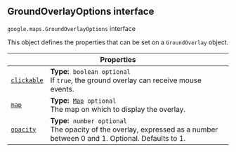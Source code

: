 
<devsite-heading text=" GroundOverlayOptions interface" for="GroundOverlayOptions" level="h2" link="" toc="" back-to-top=""><h2 id="GroundOverlayOptions" is-upgraded="">GroundOverlayOptions interface</h2></devsite-heading>
<p>
<code translate="no" dir="ltr"><span itemprop="path">google.maps</span>.<span itemprop="name">GroundOverlayOptions</span></code>
interface
</p>
<p>This object defines the properties that can be set on a <code translate="no" dir="ltr">GroundOverlay</code> object.</p>
<div class="devsite-table-wrapper"><table class="properties responsive" summary="interface GroundOverlayOptions - Properties">
<thead>
<tr><th colspan="2">Properties</th>
</tr></thead>
<tbody>
<tr id="GroundOverlayOptions.clickable">
<td itemprop="property"><code translate="no" dir="ltr"><a class="secret-link" href="#GroundOverlayOptions.clickable"><span>clickable</span></a></code></td>
<td><div><strong>Type:</strong>&nbsp; <code translate="no" dir="ltr">boolean <span class="optional-type-annotation">optional</span></code></div>
<div class="desc">If <code translate="no" dir="ltr">true</code>, the ground overlay can receive mouse events.</div></td>
</tr>
<tr id="GroundOverlayOptions.map">
<td itemprop="property"><code translate="no" dir="ltr"><a class="secret-link" href="#GroundOverlayOptions.map"><span>map</span></a></code></td>
<td><div><strong>Type:</strong>&nbsp; <code translate="no" dir="ltr"><a href="Map.md">Map</a> <span class="optional-type-annotation">optional</span></code></div>
<div class="desc">The map on which to display the overlay.</div></td>
</tr>
<tr id="GroundOverlayOptions.opacity">
<td itemprop="property"><code translate="no" dir="ltr"><a class="secret-link" href="#GroundOverlayOptions.opacity"><span>opacity</span></a></code></td>
<td><div><strong>Type:</strong>&nbsp; <code translate="no" dir="ltr">number <span class="optional-type-annotation">optional</span></code></div>
<div class="desc">The opacity of the overlay, expressed as a number between 0 and 1. Optional. Defaults to 1.</div></td>
</tr>
</tbody>
</table></div>
<script src="replace_links.js"></script>
